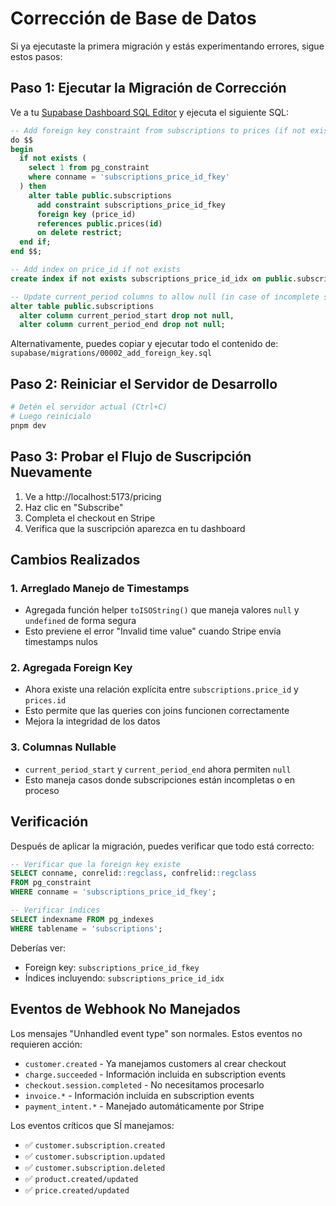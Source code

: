 # Corrección de Base de Datos

Si ya ejecutaste la primera migración y estás experimentando errores, sigue estos pasos:

## Paso 1: Ejecutar la Migración de Corrección

Ve a tu [Supabase Dashboard SQL Editor](https://app.supabase.com/project/_/sql) y ejecuta el siguiente SQL:

```sql
-- Add foreign key constraint from subscriptions to prices (if not exists)
do $$
begin
  if not exists (
    select 1 from pg_constraint
    where conname = 'subscriptions_price_id_fkey'
  ) then
    alter table public.subscriptions
      add constraint subscriptions_price_id_fkey
      foreign key (price_id)
      references public.prices(id)
      on delete restrict;
  end if;
end $$;

-- Add index on price_id if not exists
create index if not exists subscriptions_price_id_idx on public.subscriptions (price_id);

-- Update current_period columns to allow null (in case of incomplete subscriptions)
alter table public.subscriptions
  alter column current_period_start drop not null,
  alter column current_period_end drop not null;
```

Alternativamente, puedes copiar y ejecutar todo el contenido de:
`supabase/migrations/00002_add_foreign_key.sql`

## Paso 2: Reiniciar el Servidor de Desarrollo

```bash
# Detén el servidor actual (Ctrl+C)
# Luego reinícialo
pnpm dev
```

## Paso 3: Probar el Flujo de Suscripción Nuevamente

1. Ve a http://localhost:5173/pricing
2. Haz clic en "Subscribe"
3. Completa el checkout en Stripe
4. Verifica que la suscripción aparezca en tu dashboard

## Cambios Realizados

### 1. Arreglado Manejo de Timestamps
- Agregada función helper `toISOString()` que maneja valores `null` y `undefined` de forma segura
- Esto previene el error "Invalid time value" cuando Stripe envía timestamps nulos

### 2. Agregada Foreign Key
- Ahora existe una relación explícita entre `subscriptions.price_id` y `prices.id`
- Esto permite que las queries con joins funcionen correctamente
- Mejora la integridad de los datos

### 3. Columnas Nullable
- `current_period_start` y `current_period_end` ahora permiten `null`
- Esto maneja casos donde subscripciones están incompletas o en proceso

## Verificación

Después de aplicar la migración, puedes verificar que todo está correcto:

```sql
-- Verificar que la foreign key existe
SELECT conname, conrelid::regclass, confrelid::regclass
FROM pg_constraint
WHERE conname = 'subscriptions_price_id_fkey';

-- Verificar índices
SELECT indexname FROM pg_indexes
WHERE tablename = 'subscriptions';
```

Deberías ver:
- Foreign key: `subscriptions_price_id_fkey`
- Índices incluyendo: `subscriptions_price_id_idx`

## Eventos de Webhook No Manejados

Los mensajes "Unhandled event type" son normales. Estos eventos no requieren acción:
- `customer.created` - Ya manejamos customers al crear checkout
- `charge.succeeded` - Información incluida en subscription events
- `checkout.session.completed` - No necesitamos procesarlo
- `invoice.*` - Información incluida en subscription events
- `payment_intent.*` - Manejado automáticamente por Stripe

Los eventos críticos que SÍ manejamos:
- ✅ `customer.subscription.created`
- ✅ `customer.subscription.updated`
- ✅ `customer.subscription.deleted`
- ✅ `product.created/updated`
- ✅ `price.created/updated`

